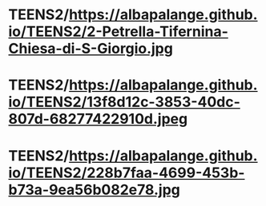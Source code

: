 # TEENS2/https://albapalange.github.io/TEENS2/2-Petrella-Tifernina-Chiesa-di-S-Giorgio.jpg
# TEENS2/https://albapalange.github.io/TEENS2/13f8d12c-3853-40dc-807d-68277422910d.jpeg
# TEENS2/https://albapalange.github.io/TEENS2/228b7faa-4699-453b-b73a-9ea56b082e78.jpg
